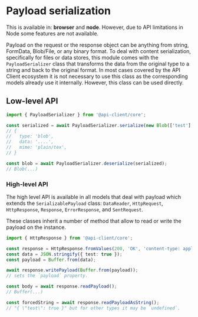 # Payload serialization

This is available in: **browser** and **node**. However, due to API limitations in Node some features are not available.

Payload on the request or the response object can be anything from string, FormData, Blob/File, or any binary format. To deal with content serialization, specifically for files or data stores, this module comes with the `PayloadSerializer` class that transforms the data from the original type to a string and back to the original format. In most cases covered by the API Client ecosystem it is not necessary to use this class as the corresponding models already use it internally. However, this class can be used directly.

## Low-level API

```ts
import { PayloadSerializer } from '@api-client/core';

const serialized = await PayloadSerializer.serialize(new Blob(['test'], { type: 'plain/text' }));
// {
//   type: 'blob',
//   data: '....',
//   mime: 'plain/tex',
// }

const blob = await PayloadSerializer.deserialize(serialized);
// Blob(...)
```

### High-level API

The high level API is available in all models that deal with payload which extends the `SerializablePayload` class: `DataReader`, `HttpRequest`, `HttpResponse`, `Response`, `ErrorResponse`, and `SentRequest`.

These classes inherit a number of method that allow to read or write the payload on the instance.

```ts
import { HttpResponse } from '@api-client/core';

const response = HttpResponse.fromValues(200, 'OK', 'content-type: application/json');
const data = JSON.stringify({ test: true });
const payload = Buffer.from(data);

await response.writePayload(Buffer.from(payload));
// sets the `payload` property.

const body = await response.readPayload();
// Buffer(...)

const forcedString = await response.readPayloadAsString();
// "{ \"test\": true }" but for other types it may be `undefined`.
```
